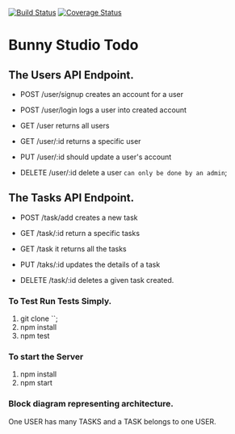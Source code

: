 [![Build Status](https://travis-ci.com/gbols/bunny.svg?branch=master)](https://travis-ci.com/gbols/bunny)
[![Coverage Status](https://coveralls.io/repos/github/gbols/bunny/badge.svg?branch=master)](https://coveralls.io/github/gbols/bunny?branch=master)
# Bunny Studio Todo

## The Users API Endpoint.
* POST /user/signup creates an account for a user
* POST /user/login logs a user into created account
  
* GET /user  returns all users
* GET /user/:id returns a specific user

* PUT /user/:id should update a user's account
* DELETE /user/:id delete a user `can only be done by an admin`;

## The Tasks API Endpoint.
* POST /task/add creates a new task
  
* GET /task/:id return a specific tasks
* GET /task it returns all the tasks

* PUT /taks/:id updates the details of a task
  
* DELETE /task/:id deletes a given task created.

### To Test Run Tests Simply.
1. git clone ``;
2. npm install
3. npm test

### To start the Server 
1. npm install
2. npm start


### Block diagram representing architecture.

One USER has many TASKS and a TASK belongs to one USER.